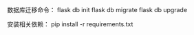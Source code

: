 数据库迁移命令：
flask db init
flask db migrate
flask db upgrade

安装相关依赖：
pip install -r requirements.txt


